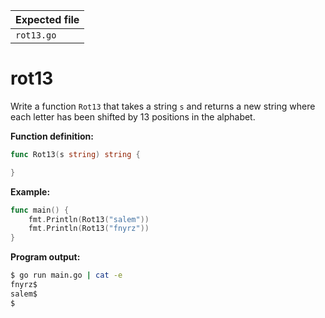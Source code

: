 | Expected file |
| ------------- |
| `rot13.go`    |

# rot13


Write a function `Rot13` that takes a string `s` and returns a new string where each letter has been shifted by 13 positions in the alphabet.

<!-- > Read more about [rot13 here](https://en.wikipedia.org/wiki/ROT13) -->

**Function definition:**

```go
func Rot13(s string) string {

}
```

**Example:**

```go
func main() {
    fmt.Println(Rot13("salem"))
    fmt.Println(Rot13("fnyrz"))
}
```

**Program output:**

```sh
$ go run main.go | cat -e
fnyrz$
salem$
$
```
